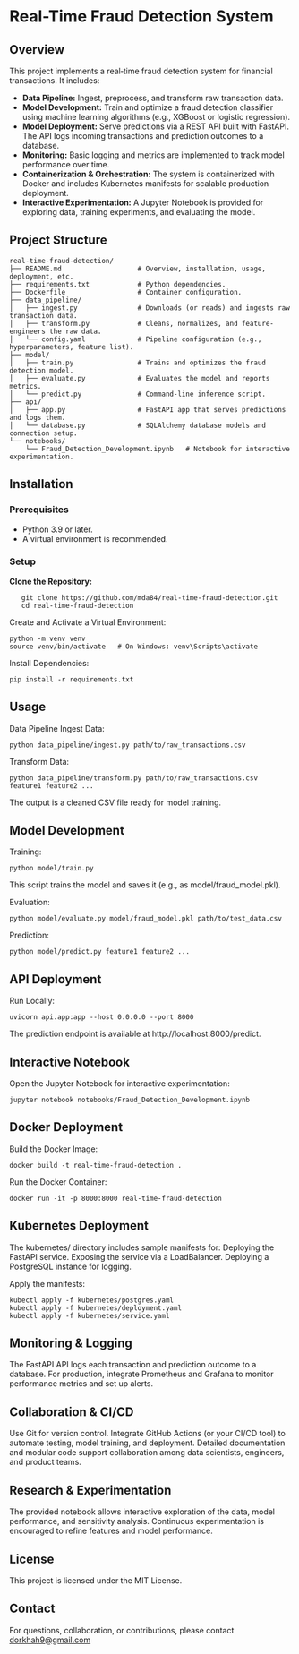 # Real-Time Fraud Detection System

## Overview
This project implements a real‑time fraud detection system for financial transactions. It includes:

- **Data Pipeline:** Ingest, preprocess, and transform raw transaction data.
- **Model Development:** Train and optimize a fraud detection classifier using machine learning algorithms (e.g., XGBoost or logistic regression).
- **Model Deployment:** Serve predictions via a REST API built with FastAPI. The API logs incoming transactions and prediction outcomes to a database.
- **Monitoring:** Basic logging and metrics are implemented to track model performance over time.
- **Containerization & Orchestration:** The system is containerized with Docker and includes Kubernetes manifests for scalable production deployment.
- **Interactive Experimentation:** A Jupyter Notebook is provided for exploring data, training experiments, and evaluating the model.

## Project Structure
```
real-time-fraud-detection/
├── README.md                   # Overview, installation, usage, deployment, etc.
├── requirements.txt            # Python dependencies.
├── Dockerfile                  # Container configuration.
├── data_pipeline/              
│   ├── ingest.py               # Downloads (or reads) and ingests raw transaction data.
│   ├── transform.py            # Cleans, normalizes, and feature-engineers the raw data.
│   └── config.yaml             # Pipeline configuration (e.g., hyperparameters, feature list).
├── model/                      
│   ├── train.py                # Trains and optimizes the fraud detection model.
│   ├── evaluate.py             # Evaluates the model and reports metrics.
│   └── predict.py              # Command-line inference script.
├── api/                        
│   ├── app.py                  # FastAPI app that serves predictions and logs them.
│   └── database.py             # SQLAlchemy database models and connection setup.
└── notebooks/                  
    └── Fraud_Detection_Development.ipynb   # Notebook for interactive experimentation.
```

## Installation

### Prerequisites
- Python 3.9 or later.
- A virtual environment is recommended.

### Setup

**Clone the Repository:**
```
   git clone https://github.com/mda84/real-time-fraud-detection.git
   cd real-time-fraud-detection
```

Create and Activate a Virtual Environment:
```
python -m venv venv
source venv/bin/activate   # On Windows: venv\Scripts\activate
```

Install Dependencies:
```
pip install -r requirements.txt
```

## Usage
Data Pipeline
Ingest Data:
```
python data_pipeline/ingest.py path/to/raw_transactions.csv
```

Transform Data:
```
python data_pipeline/transform.py path/to/raw_transactions.csv feature1 feature2 ...
```
The output is a cleaned CSV file ready for model training.

## Model Development
Training:
```
python model/train.py
```
This script trains the model and saves it (e.g., as model/fraud_model.pkl).

Evaluation:
```
python model/evaluate.py model/fraud_model.pkl path/to/test_data.csv
```

Prediction:
```
python model/predict.py feature1 feature2 ... 
```

## API Deployment
Run Locally:
```
uvicorn api.app:app --host 0.0.0.0 --port 8000
```
The prediction endpoint is available at http://localhost:8000/predict.

## Interactive Notebook
Open the Jupyter Notebook for interactive experimentation:
```
jupyter notebook notebooks/Fraud_Detection_Development.ipynb
```

## Docker Deployment
Build the Docker Image:
```
docker build -t real-time-fraud-detection .
```

Run the Docker Container:
```
docker run -it -p 8000:8000 real-time-fraud-detection
```

## Kubernetes Deployment
The kubernetes/ directory includes sample manifests for:
Deploying the FastAPI service.
Exposing the service via a LoadBalancer.
Deploying a PostgreSQL instance for logging.

Apply the manifests:
```
kubectl apply -f kubernetes/postgres.yaml
kubectl apply -f kubernetes/deployment.yaml
kubectl apply -f kubernetes/service.yaml
```

## Monitoring & Logging
The FastAPI API logs each transaction and prediction outcome to a database.
For production, integrate Prometheus and Grafana to monitor performance metrics and set up alerts.

## Collaboration & CI/CD
Use Git for version control.
Integrate GitHub Actions (or your CI/CD tool) to automate testing, model training, and deployment.
Detailed documentation and modular code support collaboration among data scientists, engineers, and product teams.

## Research & Experimentation
The provided notebook allows interactive exploration of the data, model performance, and sensitivity analysis.
Continuous experimentation is encouraged to refine features and model performance.

## License
This project is licensed under the MIT License.

## Contact
For questions, collaboration, or contributions, please contact dorkhah9@gmail.com